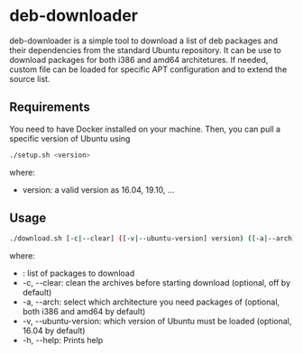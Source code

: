 # deb-downloader

deb-downloader is a simple tool to download a list of deb packages and their dependencies from the standard Ubuntu repository.
It can be use to download packages for both i386 and amd64 architetures.
If needed, custom file can be loaded for specific APT configuration and to extend the source list.

## Requirements

You need to have Docker installed on your machine.
Then, you can pull a specific version of Ubuntu using

```bash
./setup.sh <version>
```

where:
* version: a valid version as 16.04, 19.10, ...

## Usage

```bash
./download.sh [-c|--clear] ([-v|--ubuntu-version] version) ([-a|--arch] arch) [-h|--help] <packages-1> ... [<packages-n>] ...
```

where:
* <packages>: list of packages to download
* -c, --clear: clean the archives before starting download (optional, off by default)
* -a, --arch: select which architecture you need packages of (optional, both i386 and amd64 by default)
* -v, --ubuntu-version: which version of Ubuntu must be loaded (optional, 16.04 by default)
* -h, --help: Prints help